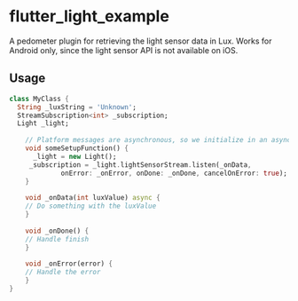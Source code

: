 # flutter_light_example

A pedometer plugin for retrieving the light sensor data in Lux. Works for Android only, since the light sensor API is not available on iOS.
## Usage
```dart
class MyClass {
  String _luxString = 'Unknown';
  StreamSubscription<int> _subscription;
  Light _light;
      
    // Platform messages are asynchronous, so we initialize in an async method.
    void someSetupFunction() {
      _light = new Light();
     _subscription = _light.lightSensorStream.listen(_onData,
             onError: _onError, onDone: _onDone, cancelOnError: true);
    }
    
    void _onData(int luxValue) async {
    // Do something with the luxValue
    }
    
    void _onDone() {
    // Handle finish
    }
    
    void _onError(error) {
    // Handle the error
    }
}
  
```

